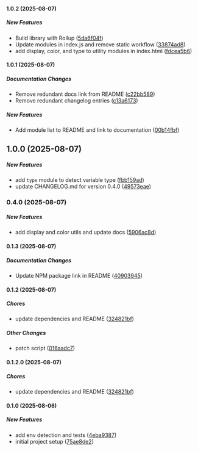 #### 1.0.2 (2025-08-07)

##### New Features

*  Build library with Rollup ([5da6f04f](https://github.com/jlongyam/utility/commit/5da6f04f8b93faded7dcbdfbe035279ec06a486d))
*  Update modules in index.js and remove static workflow ([33874ad8](https://github.com/jlongyam/utility/commit/33874ad84b184b23bb807c4e7ec0c8d0faa9a3bf))
*  add display, color, and type to utility modules in index.html ([fdcea5b6](https://github.com/jlongyam/utility/commit/fdcea5b67e844f96fc3798993b91b2e7c5744f4e))

#### 1.0.1 (2025-08-07)

##### Documentation Changes

*  Remove redundant docs link from README ([c22bb589](https://github.com/jlongyam/utility/commit/c22bb589a0e775a1d9aa7ca68bc930512ec9d2cb))
*  Remove redundant changelog entries ([c13a6173](https://github.com/jlongyam/utility/commit/c13a61731d201b61620aa894f4c1c74e0a22522d))

##### New Features

*  Add module list to README and link to documentation ([00b14fbf](https://github.com/jlongyam/utility/commit/00b14fbf95a257cc8e888660686fd412dda9837c))

## 1.0.0 (2025-08-07)

##### New Features

*  add `type` module to detect variable type ([fbb159ad](https://github.com/jlongyam/utility/commit/fbb159ad1b19dac50447dff070766e1ab9eeeb1f))
*  update CHANGELOG.md for version 0.4.0 ([49573eae](https://github.com/jlongyam/utility/commit/49573eae21992added09916a37db6b1eb4d2376f))

### 0.4.0 (2025-08-07)

##### New Features

*  add display and color utils and update docs ([5906ac8d](https://github.com/jlongyam/utility/commit/5906ac8d02c95c9195ebc9bf081e33ca32f0af1c))

#### 0.1.3 (2025-08-07)

##### Documentation Changes

*  Update NPM package link in README ([40903945](https://github.com/jlongyam/utility/commit/409039453432eaf0a7c4131728b79e0631de00ce))

#### 0.1.2 (2025-08-07)

##### Chores

*  update dependencies and README ([324821bf](https://github.com/jlongyam/utility/commit/324821bfa92d342fc45fcc89dc24e4edbd675924))

##### Other Changes

* patch script ([016aadc7](https://github.com/jlongyam/utility/commit/016aadc7d62cd4962b8f04111caab46bd3407966))

#### 0.1.2.0 (2025-08-07)

##### Chores

*  update dependencies and README ([324821bf](https://github.com/jlongyam/utility/commit/324821bfa92d342fc45fcc89dc24e4edbd675924))

#### 0.1.0 (2025-08-06)

##### New Features

*  add env detection and tests ([4eba9387](https://github.com/jlongyam/utility/commit/4eba938726082e6a202c5a582c882938808d8d51))
*  initial project setup ([75ae8de2](https://github.com/jlongyam/utility/commit/75ae8de243f3924c58808d6b74c696eda386e5d7))

